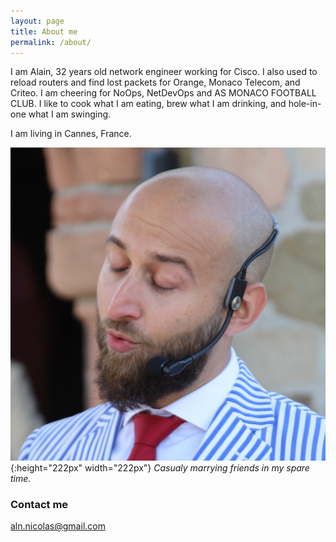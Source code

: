 ```yaml
---
layout: page
title: About me
permalink: /about/
---
```





I am Alain, 32 years old network engineer working for Cisco. I also used to reload routers and find lost packets for Orange, Monaco Telecom, and Criteo. I am cheering for NoOps, NetDevOps and AS MONACO FOOTBALL CLUB. I like to cook what I am eating, brew what I am drinking, and hole-in-one what I am swinging.

I am living in Cannes, France.

![Blowing in the wind](/images/blowinginthewind.jpg){:height="222px" width="222px"}
_Casualy marrying friends in my spare time._

### Contact me

[aln.nicolas@gmail.com](mailto:aln.nicolas@gmail.com)
